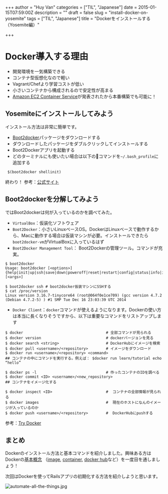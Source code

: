+++
author = "Huy Van"
categories = ["TIL", "Japanese"]
date = 2015-01-15T07:59:00Z
description = ""
draft = false
slug = "install-docker-on-yosemite"
tags = ["TIL", "Japanese"]
title = "Dockerをインストールする（Yosemite編）"

+++


# Docker導入する理由
* 開発環境を一気構築できる
* コンテナ型仮想化なので軽い
* Vagrant/Chefより学習コストが低い
* 小さいコンテナから構成されるので安定性が高まる
* [Amazon EC2 Container Service](http://aws.amazon.com/ecs/)が発表されたから本番構築でも可能に！


## Yosemiteにインストールしてみよう
インストール方法は非常に簡単です。
 
* [Boot2docker](https://github.com/boot2docker/osx-installer/releases)パッケージをダウンロードする
* ダウンロードしたパッケージをダブルクリックしてインストールする 
* Boot2Dockerアプリを起動する
* どのターミナルにも使いたい場合は以下のコマンドを`~/.bash_profile`に追加する

```
 $(boot2docker shellinit)
```

終わり！
参考：[公式サイト](https://docs.docker.com/installation/mac/)

## Boot2dockerを分解してみよう
ではBoot2dockerは何が入っているのかを調べてみた。

* `VirtualBox`：仮装化ソフトウェア
* `Boot2Docker`：小さいLinuxベースOS。DockerはLinuxベースで動作するから、Macに動作する場合は仮装マシンが必要。インストールできたら`boot2docker-vm`がVirtualBoxに入っているはず 
* `Boot2Docker Management Tool`： Boot2Dockerの管理ツール。コマンドが充実。

```
$ boot2docker
Usage: boot2docker [<options>] {help|init|up|ssh|save|down|poweroff|reset|restart|config|status|info|ip|shellinit|delete|download|upgrade|version} [<args>]

$ boot2docker ssh # boot2docker仮装マシンにSSHする
$ cat /proc/version
Linux version 3.16.7-tinycore64 (root@064f0e1ce709) (gcc version 4.7.2 (Debian 4.7.2-5) ) #1 SMP Tue Dec 16 23:03:39 UTC 2014
```

* `Docker Client`：`docker`コマンドが使えるようになります。Dockerの使い方は本当に長くなりそうですから、以下は重要なコマンドをリストアップします

```
$ docker                                     # 全部コマンドが見られる
$ docker version                             # dockerバージョンを見る
$ docker search <string>                     # DockerHubにイメージを検索
$ docker pull <username>/<repository>        # イメージをダウンロード 
$ docker run <username>/<repository> <command> 
## コンテナの中にコマンドを実行する。例えば： $docker run learn/tutorial echo “hello”

$ docker ps -l                               # 作ったコンテナのIDを調べる
$ docker commit <ID> <username>/<new_repository>
## コンテナをイメージ化する

$ docker inspect <ID>                        #  コンテナの全部情報が見られる
$ docker images                              #  現在のホストになんのイメージが入っているのか
$ docker push <username>/<repository>        #  DockerHubにpushする
```     

参考：[Try Docker](https://www.docker.com/tryit/) 
## まとめ
Dockerのインストール方法と基本コマンドを紹介しました。興味ある方はDockerの[基本概念](https://docs.docker.com/introduction/understanding-docker/) （[image](https://docs.docker.com/terms/image/), [container](https://docs.docker.com/terms/container/), [docker hub](https://docs.docker.com/terms/registry/)など）を一度目を通しましょう！

次回はDockerを使ってRailsアプリの初期化する方法を紹介しようと思います。

![automate-all-the-things.jpg](https://qiita-image-store.s3.amazonaws.com/1758/60017/0566a8e9-3ca5-9443-8ba9-437946e4d98b.jpeg)

